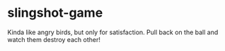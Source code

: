# slingshot-game
Kinda like angry birds, but only for satisfaction. Pull back on the ball and watch them destroy each other!

